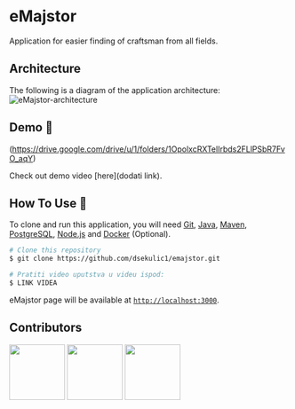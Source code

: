 # eMajstor

Application for easier finding of craftsman from all fields. <br>

## Architecture

The following is a diagram of the application architecture:
![eMajstor-architecture](https://i.imgur.com/ciFu4i5.png)

## Demo :movie_camera:

(https://drive.google.com/drive/u/1/folders/1OpolxcRXTelIrbds2FLlPSbR7FvO_aqY)

Check out demo video [here](dodati link).

## How To Use :wrench:

To clone and run this application, you will need [Git](https://git-scm.com), [Java](https://www.oracle.com/java/technologies/javase-downloads.html),
[Maven](https://maven.apache.org/download.cgi), [PostgreSQL](https://www.postgresql.org/download/), [Node.js](https://nodejs.org/en/download) and [Docker](https://www.docker.com/products/docker-desktop) (Optional).

```bash
# Clone this repository
$ git clone https://github.com/dsekulic1/emajstor.git

# Pratiti video uputstva u videu ispod:
$ LINK VIDEA

```

eMajstor page will be available at [`http://localhost:3000`](http://localhost:3000).

## Contributors

<a href="https://github.com/ekokic98" target="_blank"><img width="100px" height="100px" src="https://github.com/ekokic98.png"></a>
<a href="https://github.com/dsekulic1" target="_blank"><img width="100px" height="100px" src="https://github.com/dsekulic1.png"></a>
<a href="https://github.com/tjapalak1" target="_blank"><img width="100px" height="100px" src="https://github.com/tjapalak1.png"></a>
